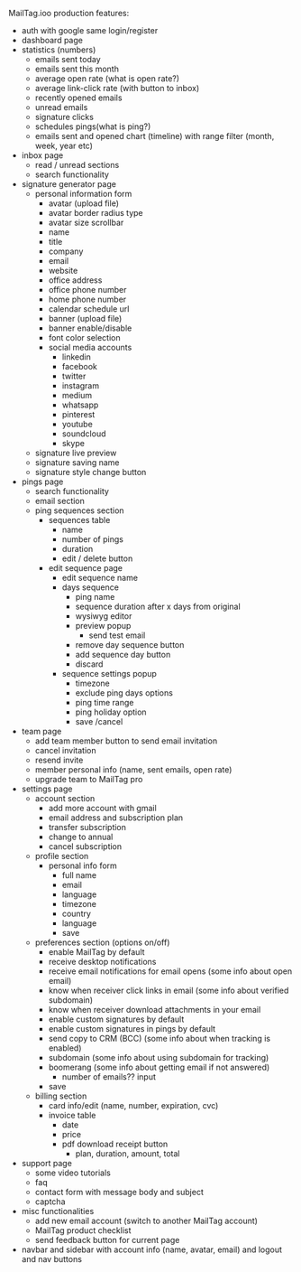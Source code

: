 MailTag.ioo production features: 

- auth with google same login/register
- dashboard page
 - statistics (numbers)
    - emails sent today
    - emails sent this month
    - average open rate (what is open rate?)
    - average link-click rate (with button to inbox)
    - recently opened emails
    - unread emails
    - signature clicks
    - schedules pings(what is ping?)
    - emails sent and opened chart (timeline) with range filter (month, week, year etc)
- inbox page
	- read / unread sections
	- search functionality
- signature generator page
	- personal information form
		- avatar (upload file)
		- avatar border radius type
		- avatar size scrollbar
		- name
		- title
		- company
		- email
		- website
		- office address
		- office phone number
		- home phone number
		- calendar schedule url
		- banner (upload file)
		- banner enable/disable
		- font color selection
		- social media accounts
			- linkedin
			- facebook
			- twitter
			- instagram
			- medium
			- whatsapp
			- pinterest
			- youtube
			- soundcloud
			- skype
	- signature live preview
	- signature saving name
	- signature style change button
- pings page
	- search functionality
	- email section
	- ping sequences section
		- sequences table 
			- name
			- number of pings
			- duration
			- edit / delete button
		- edit sequence page
			- edit sequence name
			- days sequence
				- ping name
				- sequence duration after x days from original
				- wysiwyg editor
				- preview popup
					- send test email
				- remove day sequence button
				- add sequence day button
				- discard
			- sequence settings popup
				- timezone
				- exclude ping days options
				- ping time range
				- ping holiday option
				- save /cancel
- team page
	- add team member button to send email invitation
	- cancel invitation
	- resend invite
	- member personal info (name, sent emails, open rate)
	- upgrade team to MailTag pro
- settings page
	- account section
		- add more account with gmail
		- email address and subscription plan
		- transfer subscription
		- change to annual
		- cancel subscription
	- profile section
		- personal info form
			- full name
			- email
			- language
			- timezone
			- country
			- language
			- save
	- preferences section (options on/off)
		- enable MailTag by default
		- receive desktop notifications
		- receive email notifications for email opens (some info about open email)
		- know when receiver click links in email (some info about verified subdomain)
		- know when receiver download attachments in your email
		- enable custom signatures by default
		- enable custom signatures in pings by default
		- send copy to CRM (BCC) (some info about when tracking is enabled)
		- subdomain (some info about using subdomain for tracking)
		- boomerang (some info about getting email if not answered)
			- number of emails?? input
		- save
	- billing section
		- card info/edit (name, number, expiration, cvc)
		- invoice table
			- date
			- price
			- pdf download receipt button
				- plan, duration, amount, total
- support page
	- some video tutorials
	- faq
	- contact form with message body and subject
	- captcha
 - misc functionalities
 	- add new email account (switch to another MailTag account)
	- MailTag product checklist
	- send feedback button for current page
- navbar and sidebar with account info (name, avatar, email) and logout and nav buttons
	

